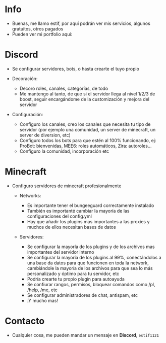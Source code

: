 # Info

- Buenas, me llamo estif, por aquí podrán ver mis servicios, algunos gratuitos, otros pagados
- Pueden ver mi portfolio aquí:

# Discord

- Se configurar servidores, bots, o hasta crearte el tuyo propio

- Decoración:
   - Decoro roles, canales, categorías, de todo
   - Me mantengo al tanto, de que si el servidor llega al nivel 1/2/3 de boost, seguir encargándome de la customización y mejora del servidor

 - Configuración:
   - Configuro los canales, creo los canales que necesita tu tipo de servidor (por ejemplo una comunidad, un server de minecraft, un server de diversion, etc)
   - Configuro todos los bots para que estén al 100% funcionando, ej: ProBot: bienvenidas, MEE6: roles automáticos, Zira: autoroles...
   - Configuro la comunidad, incorporación etc

# Minecraft

- Configuro servidores de minecraft profesionalmente
   - Networks:
      - Es importante tener el bungeeguard correctamente instalado
      - También es importanté cambiar la mayoría de las configuraciones del config.yml
      - Hay que añadir los plugins mas importantes a las proxies y muchos de ellos necesitan bases de datos
        
    - Servidores:
       - Se configurar la mayoría de los plugins y de los archivos mas importantes del servidor interno
       - Se configurar la mayoría de los plugins al 99%, conectándolos a una base da datos para que funcionen en toda la network, cambiándole la mayoría de los archivos para que sea lo más personalizado y óptimo para tu servidor, etc
       - Podría crearte tu propio plugin para autoayuda
       - Se confiurar rangos, permisos, bloquear comandos como /pl, /help, /me, etc
       - Se configurar administradores de chat, antispam, etc
       - ¡Y mucho mas!

# Contacto

- Cualquier cosa, me pueden mandar un mensaje en **Discord**, `estif1121` 
